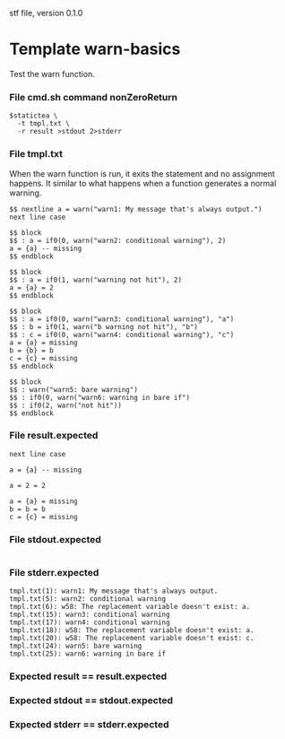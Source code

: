 stf file, version 0.1.0

# Template warn-basics

Test the warn function.

### File cmd.sh command nonZeroReturn

~~~
$statictea \
  -t tmpl.txt \
  -r result >stdout 2>stderr
~~~

### File tmpl.txt

When the warn function is run, it exits the statement and no
assignment happens. It similar to what happens when a function
generates a normal warning.

~~~
$$ nextline a = warn("warn1: My message that's always output.")
next line case

$$ block
$$ : a = if0(0, warn("warn2: conditional warning"), 2)
a = {a} -- missing
$$ endblock

$$ block
$$ : a = if0(1, warn("warning not hit"), 2)
a = {a} = 2
$$ endblock

$$ block
$$ : a = if0(0, warn("warn3: conditional warning"), "a")
$$ : b = if0(1, warn("b warning not hit"), "b")
$$ : c = if0(0, warn("warn4: conditional warning"), "c")
a = {a} = missing
b = {b} = b
c = {c} = missing
$$ endblock

$$ block
$$ : warn("warn5: bare warning")
$$ : if0(0, warn("warn6: warning in bare if")
$$ : if0(2, warn("not hit"))
$$ endblock
~~~


### File result.expected

~~~
next line case

a = {a} -- missing

a = 2 = 2

a = {a} = missing
b = b = b
c = {c} = missing

~~~

### File stdout.expected

~~~
~~~

### File stderr.expected

~~~
tmpl.txt(1): warn1: My message that's always output.
tmpl.txt(5): warn2: conditional warning
tmpl.txt(6): w58: The replacement variable doesn't exist: a.
tmpl.txt(15): warn3: conditional warning
tmpl.txt(17): warn4: conditional warning
tmpl.txt(18): w58: The replacement variable doesn't exist: a.
tmpl.txt(20): w58: The replacement variable doesn't exist: c.
tmpl.txt(24): warn5: bare warning
tmpl.txt(25): warn6: warning in bare if
~~~

### Expected result == result.expected
### Expected stdout == stdout.expected
### Expected stderr == stderr.expected
